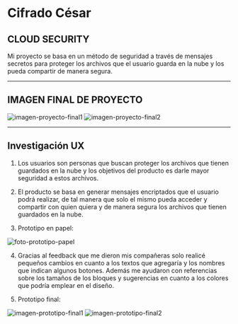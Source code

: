 # Cifrado César

## CLOUD SECURITY

Mi proyecto se basa en un método de seguridad a través de mensajes secretos para proteger los archivos que el usuario guarda en la nube y los pueda compartir de manera segura.

***

## IMAGEN FINAL DE PROYECTO

![imagen-proyecto-final1](https://i.imgur.com/YjbvYUU.png)
![imagen-proyecto-final2](https://i.imgur.com/2ncy9E5.png)

***

## Investigación UX

1. Los usuarios son personas que buscan proteger los archivos que tienen guardados en la nube y los objetivos del producto es darle mayor seguridad a estos archivos.

2. El producto se basa en generar mensajes encriptados que el usuario podrá realizar, de tal manera que solo el mismo pueda acceder y compartir con quien quiera y de manera segura los archivos que tienen guardados en la nube.

3. Prototipo en papel:

![foto-prototipo-papel](https://i.imgur.com/IL862kY.jpg)

4. Gracias al feedback que me dieron mis compañeras solo realicé pequeños cambios en cuanto a los textos que agregaría y los nombres que indican algunos botones. Además me ayudaron con referencias sobre los tamaños de los bloques y sugerencias en cuanto a los colores que podría emplear en el diseño.

5. Prototipo final:

![imagen-prototipo-final1](https://i.imgur.com/iupzuVY.png)
![imagen-prototipo-final2](https://i.imgur.com/VJXhngU.png)
